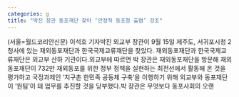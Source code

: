 ```yaml
---
categories: g
title: "박진 장관 동포재단 찾아 ‘안정적 동포청 출범’ 강조"
---
```

(서울=월드코리안신문) 이석호 기자박진 외교부 장관이 9월 15일 제주도, 서귀포시청 2청사에 있는 재외동포재단과 한국국제교류재단을 찾았다. 재외동포재단과 한국국제교류재단은 외교부 산하 기관이다.외교부에 따르면 박 장관은 재외동포재단을 방문해 재외동포재단이 732만 재외동포를 위한 정부 정책을 실현하는 최전선에서 활동해 온 것을 평가하고 국정과제인 &lsquo;지구촌 한민족 공동체 구축&rsquo;을 이행하기 위해 외교부와 동포재단이 &lsquo;원팀&rsquo;이 돼 업무를 추진할 것을 당부했다.박 장관은 무엇보다 동포사회의 오랜